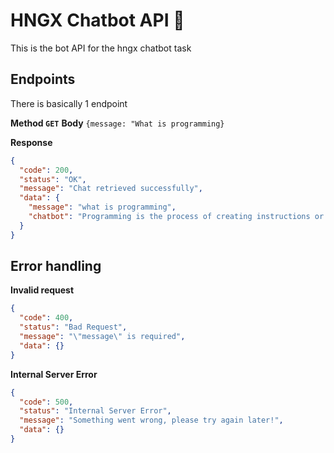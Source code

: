 # HNGX Chatbot API 🚀

This is the bot API for the hngx chatbot task

## Endpoints

There is basically 1 endpoint

**Method `GET`**
**Body**
`{message: "What is programming}`

**Response**

```json
{
  "code": 200,
  "status": "OK",
  "message": "Chat retrieved successfully",
  "data": {
    "message": "what is programming",
    "chatbot": "Programming is the process of creating instructions or code that a computer can execute. It involves designing, writing, testing, debugging, and maintaining the source code of computer programs. Programming languages, such as Python, Java, C++, and JavaScript, are used to write these instructions. Programmers use various tools and techniques to develop software applications, websites, mobile apps, and other computer programs to solve problems and automate tasks."
  }
}
```

## Error handling

**Invalid request**

```json
{
  "code": 400,
  "status": "Bad Request",
  "message": "\"message\" is required",
  "data": {}
}
```

**Internal Server Error**

```json
{
  "code": 500,
  "status": "Internal Server Error",
  "message": "Something went wrong, please try again later!",
  "data": {}
}
```
